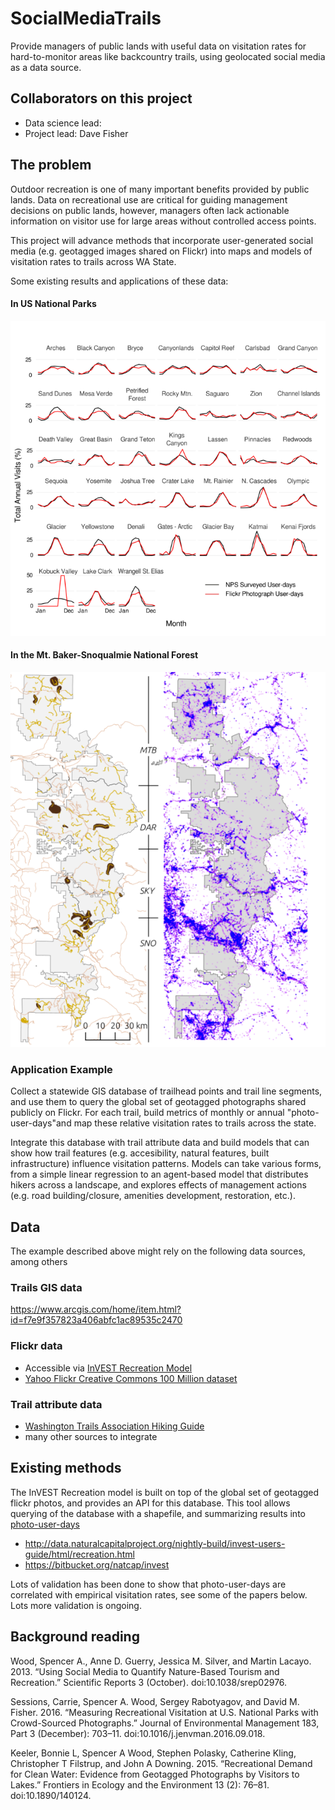 # SocialMediaTrails

Provide managers of public lands with useful data on visitation rates for hard-to-monitor areas like backcountry trails, using geolocated social media as a data source.

## Collaborators on this project

- Data science lead: 
- Project lead: Dave Fisher

## The problem

Outdoor recreation is one of many important benefits provided by public lands. Data on recreational use are critical for guiding management decisions on public lands, however, managers often lack actionable information on visitor use for large areas without controlled access points. 

This project will advance methods that incorporate user-generated social media (e.g. geotagged images shared on Flickr) into maps and models of visitation rates to trails across WA State.

Some existing results and applications of these data:

#### In US National Parks
![NPS](img/nps.png)

#### In the Mt. Baker-Snoqualmie National Forest
![MBS](img/mbs.png)


### Application Example

Collect a statewide GIS database of trailhead points and trail line segments, and use them to query the global set of geotagged photographs shared publicly on Flickr. For each trail, build metrics of monthly or annual "photo-user-days"and map these relative visitation rates to trails across the state. 

Integrate this database with trail attribute data and build models that can show how trail features (e.g. accesibility, natural features, built infrastructure) influence visitation patterns. Models can take various forms, from a simple linear regression to an agent-based model that distributes hikers across a landscape, and explores effects of management actions (e.g. road building/closure, amenities development, restoration, etc.).


## Data   

The example described above might rely on the following data sources, among others

### Trails GIS data
https://www.arcgis.com/home/item.html?id=f7e9f357823a406abfc1ac89535c2470

### Flickr data
- Accessible via [InVEST Recreation Model](https://www.naturalcapitalproject.org/invest/)
- [Yahoo Flickr Creative Commons 100 Million dataset](http://yfcc100m.appspot.com/)

### Trail attribute data
- [Washington Trails Association Hiking Guide](http://www.wta.org/go-outside/hikes)
- many other sources to integrate


## Existing methods

The InVEST Recreation model is built on top of the global set of geotagged flickr photos, and provides an API for this database. This tool allows querying of the database with a shapefile, and summarizing results into [photo-user-days](http://data.naturalcapitalproject.org/nightly-build/invest-users-guide/html/recreation.html#rec-photos)
- http://data.naturalcapitalproject.org/nightly-build/invest-users-guide/html/recreation.html
- https://bitbucket.org/natcap/invest

Lots of validation has been done to show that photo-user-days are correlated with empirical visitation rates, see some of the papers below. Lots more validation is ongoing.


## Background reading

Wood, Spencer A., Anne D. Guerry, Jessica M. Silver, and Martin Lacayo. 2013. “Using Social Media to Quantify Nature-Based Tourism and Recreation.” Scientific Reports 3 (October). doi:10.1038/srep02976.

Sessions, Carrie, Spencer A. Wood, Sergey Rabotyagov, and David M. Fisher. 2016. “Measuring Recreational Visitation at U.S. National Parks with Crowd-Sourced Photographs.” Journal of Environmental Management 183, Part 3 (December): 703–11. doi:10.1016/j.jenvman.2016.09.018.

Keeler, Bonnie L, Spencer A Wood, Stephen Polasky, Catherine Kling, Christopher T Filstrup, and John A Downing. 2015. “Recreational Demand for Clean Water: Evidence from Geotagged Photographs by Visitors to Lakes.” Frontiers in Ecology and the Environment 13 (2): 76–81. doi:10.1890/140124.
